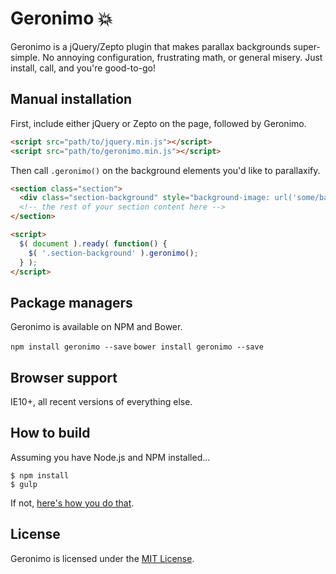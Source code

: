 # Geronimo 💥

Geronimo is a jQuery/Zepto plugin that makes parallax backgrounds super-simple. No annoying configuration, frustrating math, or general misery. Just install, call, and you're good-to-go!

## Manual installation

First, include either jQuery or Zepto on the page, followed by Geronimo.

```html
<script src="path/to/jquery.min.js"></script>
<script src="path/to/geronimo.min.js"></script>
```

Then call `.geronimo()` on the background elements you'd like to parallaxify.

```html
<section class="section">
  <div class="section-background" style="background-image: url('some/background/image.jpg')"></div>
  <!-- the rest of your section content here -->
</section>

<script>
  $( document ).ready( function() {
    $( '.section-background' ).geronimo();
  } );
</script>
```

## Package managers

Geronimo is available on NPM and Bower.

`npm install geronimo --save`
`bower install geronimo --save`

## Browser support

IE10+, all recent versions of everything else.

## How to build

Assuming you have Node.js and NPM installed...

```
$ npm install
$ gulp
```

If not, [here's how you do that](https://docs.npmjs.com/getting-started/installing-node).

## License

Geronimo is licensed under the [MIT License](https://opensource.org/licenses/MIT).
